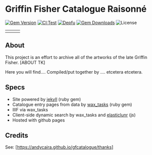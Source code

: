 # Griffin Fisher Catalogue Raisonné 

[![Gem Version](https://badge.fury.io/rb/wax_theme.svg)](https://badge.fury.io/rb/wax_tasks)
[![CI:Test](https://github.com/minicomp/wax/workflows/ci:test/badge.svg)](https://github.com/minicomp/wax/actions?query=workflow%3Aci%3Atest)
[![Depfu](https://badges.depfu.com/badges/9d4da973f2cd2680c11ca34738c2dfb2/overview.svg)](https://depfu.com/github/minicomp/wax?project_id=10550)
[![Gem Downloads](https://img.shields.io/gem/dt/wax_theme.svg?color=046d0b)](https://badge.fury.io/rb/wax_theme)
![License](https://img.shields.io/github/license/minicomp/wax_tasks.svg?color=c6a1e0)


<table style="width:100%;"><tr>
  <td><a href="https://andycaira.github.io/gfcatalogue"><img src="" /></a></td>
  <td><a href="https://andycaira.github.io/gfcatalogue"><img src=""/></a></td>
  <td><a href="https://andycaira.github.io/gfcatalogue"><img src="" /></a></td>
</tr></table>

## About

This project is an effort to archive all of the artworks of the late Griffin Fisher. [ABOUT TK]

Here you will find.... Compiled/put together by .... etcetera etcetera.

## Specs

- Site powered by [jekyll](https://rubygems.org/gems/jekyll) (ruby gem)
- Catalogue entry pages from data by [wax_tasks](https://rubygems.org/gems/wax_tasks) (ruby gem)
- IIIF via wax_tasks
- Client-side dynamic search by wax_tasks and [elasticlunr]() (js)
- Hosted with github pages

## Credits

See: [https://andycaira.github.io/gfcatalogue/thanks]
